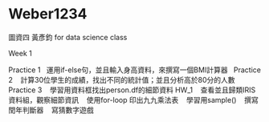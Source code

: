 # Weber1234
圖資四 黃彥鈞
for data science class

Week 1

  Practice 1
    運用if-else句，並且輸入身高資料，來撰寫一個BMI計算器  
  Practice 2
    計算30位學生的成績，找出不同的統計值；並且分析高於80分的人數
  Practice 3
    學習用資料框找出person.df的細節資料
  HW_1
    查看並且歸類IRIS資料組，觀察細節資訊
    使用for-loop 印出九九乘法表
    學習用sample()
    撰寫閏年判斷器
    寫猜數字遊戲
